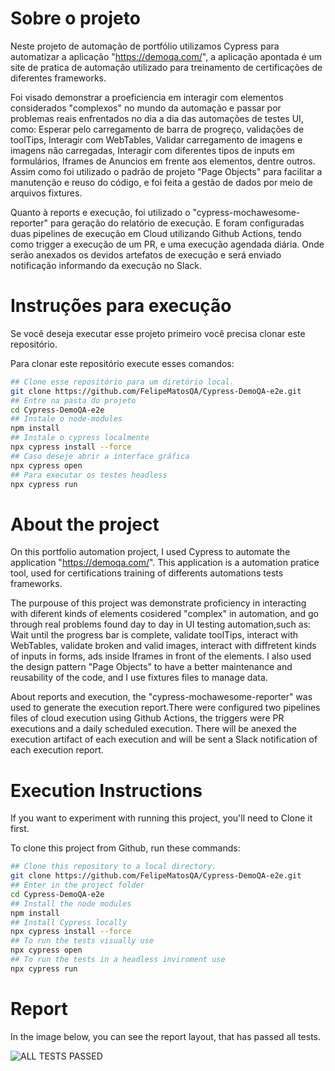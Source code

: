 # Sobre o projeto

Neste projeto de automação de portfólio utilizamos Cypress para automatizar a aplicação "https://demoqa.com/", a aplicação apontada é um site de pratica de automação utilizado para treinamento de certificações de diferentes frameworks. 

Foi visado demonstrar a proeficiencia em interagir com elementos considerados "complexos" no mundo da automação e passar por problemas reais enfrentados no dia a dia das automações de testes UI, como: Esperar pelo carregamento de barra de progreço, validações de toolTips, Interagir com WebTables, Validar carregamento de imagens e imagens não carregadas, Interagir com diferentes tipos de inputs em formulários, Iframes de Anuncios em frente aos elementos, dentre outros. Assim como foi utilizado o padrão de projeto "Page Objects" para facilitar a manutenção e reuso do código, e foi feita a gestão de dados por meio de arquivos fixtures.

Quanto à reports e execução, foi utilizado o "cypress-mochawesome-reporter" para geração do relatório de execução. E foram configuradas duas pipelines de execução em Cloud utilizando Github Actions, tendo como trigger a execução de um PR, e uma execução agendada diária. Onde serão anexados os devidos artefatos de execução e será enviado notificação informando da execução no Slack.


# Instruções para execução

Se você deseja executar esse projeto primeiro você precisa clonar este repositório.

Para clonar este repositório execute esses comandos:

```bash
## Clone esse repositório para um diretório local.
git clone https://github.com/FelipeMatosQA/Cypress-DemoQA-e2e.git
## Entre na pasta do projeto
cd Cypress-DemoQA-e2e
## Instale o node-modules
npm install
## Instale o cypress localmente
npx cypress install --force
## Caso deseje abrir a interface gráfica
npx cypress open
## Para executar os testes headless
npx cypress run
```

# About the project

On this portfolio automation project, I used Cypress to automate the application "https://demoqa.com/". This application is a automation pratice tool, used for  certifications training of differents automations tests frameworks.

The purpouse of this project was demonstrate proficiency in interacting with diferent kinds of elements cosidered "complex" in automation, and go through real problems found day to day in  UI testing automation,such as: Wait until the progress bar is complete, validate toolTips, interact with WebTables, validate broken and valid images, interact with diffretent kinds of inputs in forms, ads inside Iframes in front of the elements. I also used the design pattern "Page Objects" to have a better maintenance and reusability of the code, and I use fixtures files to manage data.

About reports and execution, the "cypress-mochawesome-reporter" was used to generate the execution report.There were configured two pipelines files of cloud execution using Github Actions, the triggers were PR executions and a daily scheduled execution. There will be anexed the execution artifact of each execution and will be sent a Slack notification of each execution report.

# Execution Instructions

If you want to experiment with running this project, you'll need to Clone it first.

To clone this project from Github, run these commands:

```bash
## Clone this repository to a local directory.
git clone https://github.com/FelipeMatosQA/Cypress-DemoQA-e2e.git
## Enter in the project folder
cd Cypress-DemoQA-e2e
## Install the node modules
npm install
## Install Cypress locally
npx cypress install --force
## To run the tests visually use
npx cypress open
## To run the tests in a headless inviroment use
npx cypress run
```
# Report 

In the image below, you can see the report layout, that has passed all tests.

![ALL TESTS PASSED](https://github.com/FelipeMatosQA/Cypress-DemoQA-e2e/assets/121990373/643510dd-7051-48cb-8e1e-2f1c4b9018b4)


